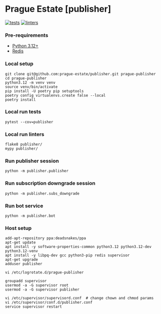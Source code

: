 # Prague Estate [publisher]

[![tests](https://github.com/prague-estate/publisher/actions/workflows/tests.yml/badge.svg?branch=main)](https://github.com/prague-estate/publisher/actions/workflows/tests.yml)
[![linters](https://github.com/prague-estate/publisher/actions/workflows/linters.yml/badge.svg?branch=main)](https://github.com/prague-estate/publisher/actions/workflows/linters.yml)


### Pre-requirements
- [Python 3.12+](https://www.python.org/downloads/)
- [Redis](https://redis.io/docs/getting-started/installation/)


### Local setup
```shell
git clone git@github.com:prague-estate/publisher.git prague-publisher
cd prague-publisher
python3.12 -m venv venv
source venv/bin/activate
pip install -U poetry pip setuptools
poetry config virtualenvs.create false --local
poetry install
```

### Local run tests
```shell
pytest --cov=publisher
```

### Local run linters
```shell
flake8 publisher/
mypy publisher/
```

### Run publisher session
```shell
python -m publisher.publisher
```

### Run subscription downgrade session
```shell
python -m publisher.subs_downgrade
```

### Run bot service
```shell
python -m publisher.bot
```


### Host setup
```shell
add-apt-repository ppa:deadsnakes/ppa
apt-get update
apt install -y software-properties-common python3.12 python3.12-dev python3.12-venv 
apt install -y libpq-dev gcc python3-pip redis supervisor
apt-get upgrade
adduser publisher

vi /etc/logrotate.d/prague-publisher

groupadd supervisor
usermod -a -G supervisor root
usermod -a -G supervisor publisher

vi /etc/supervisor/supervisord.conf  # change chown and chmod params
vi /etc/supervisor/conf.d/publisher.conf
service supervisor restart


```